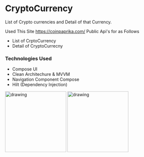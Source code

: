 # CryptoCurrency
List of Crypto currencies and Detail of that Currency.

Used This Site https://coinpaprika.com/ Public Api's for as Follows
- List of CrptoCurrency
- Detail of CryptoCurrecny

### Technologies Used
- Compose UI
- Clean Architechure & MVVM
- Navigation Component Compose
- Hilt (Dependency Injection)


<img src="https://user-images.githubusercontent.com/45784284/132341170-5b584578-d53b-44ad-b5c5-aa0d473143ec.png" alt="drawing" width="200"/>  <img src="https://user-images.githubusercontent.com/45784284/132341157-f064baa9-b659-458b-a31a-3b36ede18c1e.png" alt="drawing" width="200"/>

